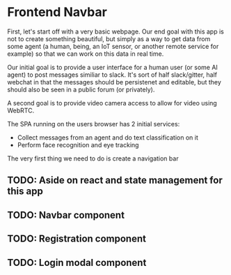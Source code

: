 # Frontend Navbar

First, let's start off with a very basic webpage.  Our end goal with this app is not to create
something beautiful, but simply as a way to get data from some agent (a human, being, an IoT
sensor, or another remote service for example) so that we can work on this data in real time.

Our initial goal is to provide a user interface for a human user (or some AI agent) to post
messages similiar to slack.  It's sort of half slack/gitter, half webchat in that the messages
should be persistenet and editable, but they should also be seen in a public forum (or privately).

A second goal is to provide video camera access to allow for video using WebRTC.

The SPA running on the users browser has 2 initial services:

- Collect messages from an agent and do text classification on it
- Perform face recognition and eye tracking

The very first thing we need to do is create a navigation bar

## TODO: Aside on react and state management for this app

## TODO: Navbar component

## TODO: Registration component

## TODO: Login modal component
